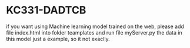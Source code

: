 # KC331-DADTCB
if you want using Machine learning model trained on the web, please add file index.html into folder teamplates and run file myServer.py
the data in this model just a example, so it not exaclly.

